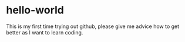 # hello-world
This is my first time trying out github, please give me advice how to get better as I want to learn coding.
